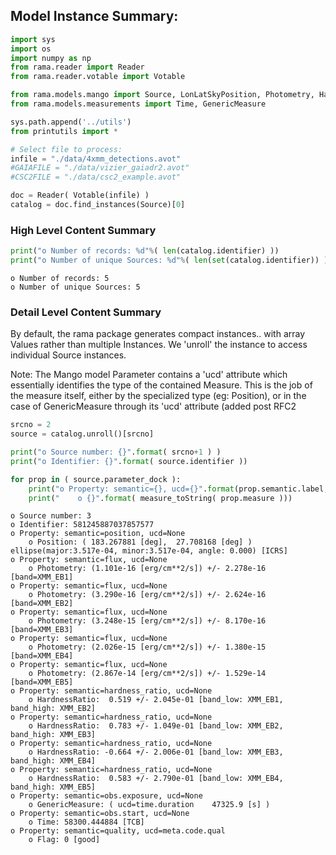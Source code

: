 ## Model Instance Summary:


```python
import sys
import os
import numpy as np
from rama.reader import Reader
from rama.reader.votable import Votable

from rama.models.mango import Source, LonLatSkyPosition, Photometry, HardnessRatio, Flag
from rama.models.measurements import Time, GenericMeasure

sys.path.append('../utils')
from printutils import *

# Select file to process:
infile = "./data/4xmm_detections.avot"
#GAIAFILE = "./data/vizier_gaiadr2.avot"
#CSC2FILE = "./data/csc2_example.avot"
```


```python
doc = Reader( Votable(infile) )
catalog = doc.find_instances(Source)[0]
```

### High Level Content Summary


```python
print("o Number of records: %d"%( len(catalog.identifier) ))
print("o Number of unique Sources: %d"%( len(set(catalog.identifier)) ) )
```

    o Number of records: 5
    o Number of unique Sources: 5


### Detail Level Content Summary

By default, the rama package generates compact instances.. with array Values rather than multiple Instances.
We 'unroll' the instance to access individual Source instances.

Note: The Mango model Parameter contains a 'ucd' attribute which essentially identifies the type of the contained Measure.  This is the job of the measure itself, either by the specialized type (eg: Position), or in the case of GenericMeasure through its 'ucd' attribute (added post RFC2


```python
srcno = 2
source = catalog.unroll()[srcno]

print("o Source number: {}".format( srcno+1 ) )
print("o Identifier: {}".format( source.identifier ))

for prop in ( source.parameter_dock ):
    print("o Property: semantic={}, ucd={}".format(prop.semantic.label, prop.ucd))
    print("    o {}".format( measure_toString( prop.measure )))
```

    o Source number: 3
    o Identifier: 581245887037857577
    o Property: semantic=position, ucd=None
        o Position: ( 183.267881 [deg],  27.708168 [deg] ) ellipse(major:3.517e-04, minor:3.517e-04, angle: 0.000) [ICRS]
    o Property: semantic=flux, ucd=None
        o Photometry: (1.101e-16 [erg/cm**2/s]) +/- 2.278e-16 [band=XMM_EB1]
    o Property: semantic=flux, ucd=None
        o Photometry: (3.290e-16 [erg/cm**2/s]) +/- 2.624e-16 [band=XMM_EB2]
    o Property: semantic=flux, ucd=None
        o Photometry: (3.248e-15 [erg/cm**2/s]) +/- 8.170e-16 [band=XMM_EB3]
    o Property: semantic=flux, ucd=None
        o Photometry: (2.026e-15 [erg/cm**2/s]) +/- 1.380e-15 [band=XMM_EB4]
    o Property: semantic=flux, ucd=None
        o Photometry: (2.867e-14 [erg/cm**2/s]) +/- 1.529e-14 [band=XMM_EB5]
    o Property: semantic=hardness_ratio, ucd=None
        o HardnessRatio:  0.519 +/- 2.045e-01 [band_low: XMM_EB1, band_high: XMM_EB2]
    o Property: semantic=hardness_ratio, ucd=None
        o HardnessRatio:  0.783 +/- 1.049e-01 [band_low: XMM_EB2, band_high: XMM_EB3]
    o Property: semantic=hardness_ratio, ucd=None
        o HardnessRatio: -0.664 +/- 2.006e-01 [band_low: XMM_EB3, band_high: XMM_EB4]
    o Property: semantic=hardness_ratio, ucd=None
        o HardnessRatio:  0.583 +/- 2.790e-01 [band_low: XMM_EB4, band_high: XMM_EB5]
    o Property: semantic=obs.exposure, ucd=None
        o GenericMeasure: ( ucd=time.duration    47325.9 [s] )
    o Property: semantic=obs.start, ucd=None
        o Time: 58300.444884 [TCB]
    o Property: semantic=quality, ucd=meta.code.qual
        o Flag: 0 [good]



```python

```
